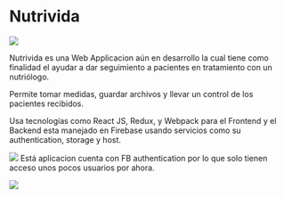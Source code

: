 # Nutrivida

![](https://firebasestorage.googleapis.com/v0/b/imagenes-a8257.appspot.com/o/main.png?alt=media&token=32408edb-fc59-4fe3-88bf-18aea781d9cd)

Nutrivida es una Web Applicacion aún en desarrollo la cual tiene como finalidad el ayudar a dar seguimiento a pacientes en tratamiento con un nutriólogo.

Permite tomar medidas, guardar archivos y llevar un control de los pacientes recibidos.

Usa tecnologías como React JS, Redux, y Webpack para el Frontend y el Backend esta manejado en Firebase usando servicios como su authentication, storage y host.

![](https://firebasestorage.googleapis.com/v0/b/imagenes-a8257.appspot.com/o/login.png?alt=media&token=3399b8b9-17cb-4080-921f-ce0db03ff420)
Está aplicacion cuenta con FB authentication por lo que solo tienen acceso unos pocos usuarios por ahora.

![](https://firebasestorage.googleapis.com/v0/b/imagenes-a8257.appspot.com/o/new.png?alt=media&token=09c5158c-c312-4aba-870c-21b3923a0de5)
